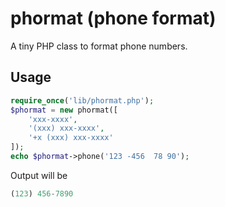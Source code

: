 
# phormat (phone format)

A tiny PHP class to format phone numbers.

## Usage

```php
require_once('lib/phormat.php');
$phormat = new phormat([
	'xxx-xxxx',
	'(xxx) xxx-xxxx',
	'+x (xxx) xxx-xxxx'
]);
echo $phormat->phone('123 -456  78 90');
```

Output will be

```php
(123) 456-7890
```

